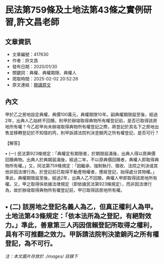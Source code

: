 # 民法第759條及土地法第43條之實例研習,許文昌老師

## 文章資訊
- 文章編號：417630
- 作者：許文昌
- 發布日期：2020/01/30
- 關鍵詞：典權、典權期限、典權人
- 爬取時間：2025-02-02 20:52:26
- 原文連結：[閱讀原文](https://real-estate.get.com.tw/Columns/detail.aspx?no=417630)

## 內文
甲於乙之房地設定典權，典價100萬元，典權期限10年。嗣典權期限屆至後，經過2年，出典人乙始終不回贖，則甲於辦竣取得典物所有權登記前，是否已取得該房地所有權？今乙趁甲尚未辦竣取得典物所有權登記之際，將登記於其名下之房地出售並移轉登記於不知情的丙，則甲訴請法院判決塗銷丙之所有權登記，是否可行？

【解答】

• (一) 民法第923條規定：「典權定有期限者，於期限屆滿後，出典人得以原典價回贖典物。出典人於典期屆滿後，經過二年，不以原典價回贖者，典權人即取得典物所有權。」又，同法第759條規定：「因繼承、強制執行、徵收、法院之判決或其他非因法律行為，於登記前已取得不動產物權者，應經登記，始得處分其物權。」準此，典權期限屆至後，經過2年，出典人乙不回贖，典權人甲即取得該房地所有權。又，甲之取得係依據法律規定（即依據民法第923條規定），而非因法律行為，故於辦竣取得典物所有權登記前，甲已取得該房地所有權。

• (二) 該房地之登記名義人為乙，但真正權利人為甲。土地法第43條規定：「依本法所為之登記，有絕對效力。」準此，善意第三人丙因信賴登記所取得之權利，具有不可推翻之效力。甲訴請法院判決塗銷丙之所有權登記，為不可行。
---
*注：本文圖片存放於 ./images/ 目錄下*
